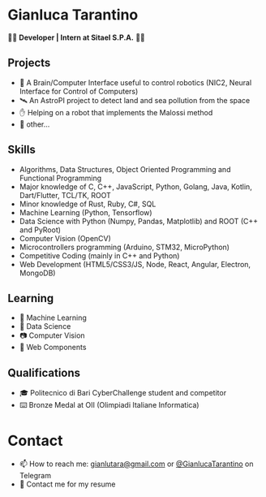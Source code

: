 # Gianluca Tarantino

👨‍💻 **Developer | Intern at Sitael S.P.A.** 👨‍💻

## Projects
- 🧠 A Brain/Computer Interface useful to control robotics (NIC2, Neural Interface for Control of Computers)
- 🛰️ An AstroPI project to detect land and sea pollution from the space
- ✋ Helping on a robot that implements the Malossi method
- 🔭 other...

## Skills
- Algorithms, Data Structures, Object Oriented Programming and Functional Programming
- Major knowledge of C, C++, JavaScript, Python, Golang, Java, Kotlin, Dart/Flutter, TCL/TK, ROOT
- Minor knowledge of Rust, Ruby, C#, SQL
- Machine Learning (Python, Tensorflow)
- Data Science with Python (Numpy, Pandas, Matplotlib) and ROOT (C++ and PyRoot)
- Computer Vision (OpenCV)
- Microcontrollers programming (Arduino, STM32, MicroPython)
- Competitive Coding (mainly in C++ and Python)
- Web Development (HTML5/CSS3/JS, Node, React, Angular, Electron, MongoDB)

## Learning
- 💽 Machine Learning
- 🧪 Data Science
- 📷 Computer Vision
- 📐 Web Components

## Qualifications
- 🎓 Politecnico di Bari CyberChallenge student and competitor
- ⌨️ Bronze Medal at OII (Olimpiadi Italiane Informatica)

# Contact
- 📫 How to reach me: gianlutara@gmail.com or [@GianlucaTarantino](https://t.me/GianlucaTarantino) on Telegram
- 📄 Contact me for my resume

<!--
### Skills
- **Web Development**: I love Vanilla JS, but I know MERN and MEAN Stack too (I'm mostly a backend guy)
- **Desktop Development**: Node.JS (Electron), Golang, C++
- **Mobile Development**: Dart, Flutter, React Native
- **Embedded Development**: C/C++ with Arduino and STM boards, Python with Raspberry Pi
- **Object Oriented Programming and Functional Programming fundamentals**
- **Algorithm and Data Structures** (currently studying them)
--><!--
### Projects
- [**httcli**](https://github.com/gianlucatarantino/httcli), a simple CLI to make HTTP Requests
--><!--
### Tools
I mainly use Visual Studio Code for writing code, with Pylint and ESLint as linters. My main operating system is Clear Linux, on a Thinkpad X1 Carbon 1st Gen.
-->
### Stats

[![Gianluca's github stats](https://github-readme-stats.vercel.app/api?username=GianlucaTarantino)](https://github.com/GianlucaTarantino)

<!--
**GianlucaTarantino/GianlucaTarantino** is a ✨ _special_ ✨ repository because its `README.md` (this file) appears on your GitHub profile.

Here are some ideas to get you started:

- 🔭 I’m currently working on ...
- 🌱 I’m currently learning ...
- 👯 I’m looking to collaborate on ...
- 🤔 I’m looking for help with ...
- 💬 Ask me about ...
- 📫 How to reach me: ...
- 😄 Pronouns: ...
- ⚡ Fun fact: ...
[![Gianluca's github stats](https://github-readme-stats.vercel.app/api?username=GianlucaTarantino)](https://github.com/anuraghazra/github-readme-stats)
-->
